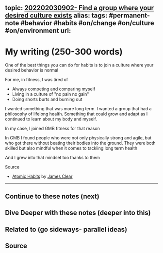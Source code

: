topic: [202202030902- Find a group where your desired culture exists](.md)
alias: 
tags: #permanent-note #behavior #habits #on/change #on/culture #on/environment
url: 
---

# My writing (250-300 words)

One of the best things you can do for habits is to join a culture where your desired behavior is normal

For me, in fitness, I was tired of
- Always competing and comparing myself
- Living in a culture of "no pain no gain"
- Doing shorts burts and burning out

I wanted something that was more long term. I wanted a group that had a philosophy of lifelong health. Something that could grow and adapt as I continued to learn about my body and myself.

In my case, I joined GMB fitness for that reason

In GMB I found people who were not only physically strong and agile, but who got there without beating their bodies into the ground. They were both skilled but also mindful when it comes to tackling long term health

And I grew into that mindset too thanks to them

Source
- [Atomic Habits](Atomic%20Habits) by [James Clear](James%20Clear)

---
## Continue to these notes (next)

## Dive Deeper with these notes (deeper into this)
		
## Related to (go sideways- parallel ideas)
	
## Source